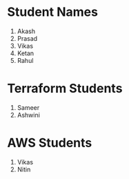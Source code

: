 # Student Names
1. Akash
2. Prasad
3. Vikas
4. Ketan
5. Rahul
# Terraform Students
1. Sameer
2. Ashwini
# AWS Students
1. Vikas
2. Nitin